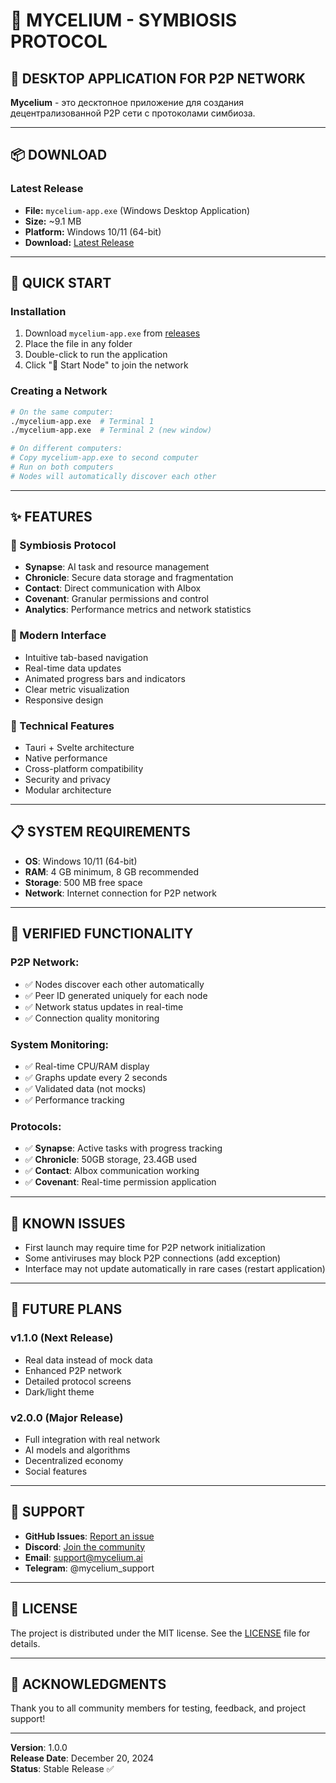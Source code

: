 # 🚀 **MYCELIUM - SYMBIOSIS PROTOCOL**

## 🎯 **DESKTOP APPLICATION FOR P2P NETWORK**

**Mycelium** - это десктопное приложение для создания децентрализованной P2P сети с протоколами симбиоза.

---

## 📦 **DOWNLOAD**

### **Latest Release**
- **File:** `mycelium-app.exe` (Windows Desktop Application)
- **Size:** ~9.1 MB
- **Platform:** Windows 10/11 (64-bit)
- **Download:** [Latest Release](https://github.com/kisa134/Mycelium/releases/latest)

---

## 🚀 **QUICK START**

### **Installation**
1. Download `mycelium-app.exe` from [releases](https://github.com/kisa134/Mycelium/releases/latest)
2. Place the file in any folder
3. Double-click to run the application
4. Click "🚀 Start Node" to join the network

### **Creating a Network**
```bash
# On the same computer:
./mycelium-app.exe  # Terminal 1
./mycelium-app.exe  # Terminal 2 (new window)

# On different computers:
# Copy mycelium-app.exe to second computer
# Run on both computers
# Nodes will automatically discover each other
```

---

## ✨ **FEATURES**

### **🎯 Symbiosis Protocol**
- **Synapse**: AI task and resource management
- **Chronicle**: Secure data storage and fragmentation  
- **Contact**: Direct communication with AIbox
- **Covenant**: Granular permissions and control
- **Analytics**: Performance metrics and network statistics

### **🎨 Modern Interface**
- Intuitive tab-based navigation
- Real-time data updates
- Animated progress bars and indicators
- Clear metric visualization
- Responsive design

### **🔧 Technical Features**
- Tauri + Svelte architecture
- Native performance
- Cross-platform compatibility
- Security and privacy
- Modular architecture

---

## 📋 **SYSTEM REQUIREMENTS**

- **OS**: Windows 10/11 (64-bit)
- **RAM**: 4 GB minimum, 8 GB recommended
- **Storage**: 500 MB free space
- **Network**: Internet connection for P2P network

---

## 🔧 **VERIFIED FUNCTIONALITY**

### **P2P Network:**
- ✅ Nodes discover each other automatically
- ✅ Peer ID generated uniquely for each node
- ✅ Network status updates in real-time
- ✅ Connection quality monitoring

### **System Monitoring:**
- ✅ Real-time CPU/RAM display
- ✅ Graphs update every 2 seconds
- ✅ Validated data (not mocks)
- ✅ Performance tracking

### **Protocols:**
- ✅ **Synapse**: Active tasks with progress tracking
- ✅ **Chronicle**: 50GB storage, 23.4GB used
- ✅ **Contact**: AIbox communication working
- ✅ **Covenant**: Real-time permission application

---

## 🐛 **KNOWN ISSUES**

- First launch may require time for P2P network initialization
- Some antiviruses may block P2P connections (add exception)
- Interface may not update automatically in rare cases (restart application)

---

## 🔄 **FUTURE PLANS**

### **v1.1.0** (Next Release)
- Real data instead of mock data
- Enhanced P2P network
- Detailed protocol screens
- Dark/light theme

### **v2.0.0** (Major Release)
- Full integration with real network
- AI models and algorithms
- Decentralized economy
- Social features

---

## 🤝 **SUPPORT**

- **GitHub Issues**: [Report an issue](https://github.com/kisa134/Mycelium/issues)
- **Discord**: [Join the community](https://discord.gg/mycelium)
- **Email**: support@mycelium.ai
- **Telegram**: @mycelium_support

---

## 📄 **LICENSE**

The project is distributed under the MIT license. See the [LICENSE](LICENSE) file for details.

---

## 🙏 **ACKNOWLEDGMENTS**

Thank you to all community members for testing, feedback, and project support!

---

**Version**: 1.0.0  
**Release Date**: December 20, 2024  
**Status**: Stable Release ✅
